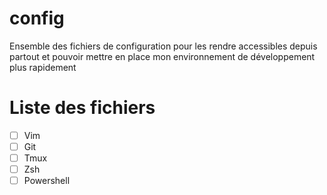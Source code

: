 # config
Ensemble des fichiers de configuration pour les rendre accessibles depuis partout et pouvoir mettre en place mon environnement de développement plus rapidement

# Liste des fichiers
- [ ] Vim
- [ ] Git
- [ ] Tmux
- [ ] Zsh
- [ ] Powershell
